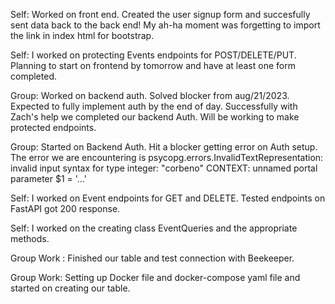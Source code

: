 <!-- August 24,  2023 -->

Self: Worked on front end. Created the user signup form and succesfully sent data back to the back end! My ah-ha moment was forgetting to import the link in index html for bootstrap.


<!-- August 23,  2023 -->

Self: I worked on protecting Events endpoints for POST/DELETE/PUT. Planning to start on frontend by tomorrow and have at least one form completed.



<!-- August 22,  2023 -->

Group: Worked on backend auth. Solved blocker from aug/21/2023. Expected to fully implement auth by the end of day. Successfully with Zach's help we completed our backend Auth. Will be working to make protected endpoints.


<!-- August 21,  2023 -->

Group: Started on Backend Auth. Hit a blocker getting error on Auth setup. The error we are encountering is psycopg.errors.InvalidTextRepresentation: invalid input syntax for type integer: "corbeno"
CONTEXT:  unnamed portal parameter $1 = '...'

<!-- August 17,  2023 -->

Self: I worked on Event endpoints for GET and DELETE. Tested endpoints on FastAPI got 200 response.

<!-- August 16, 2023 -->

Self: I worked on the creating class EventQueries and the appropriate methods.

<!-- August 15, 2023 -->

Group Work : Finished our table and test connection with Beekeeper.


<!-- August 14, 2023 -->

Group Work: Setting up Docker file and docker-compose yaml file and started on creating our table.
